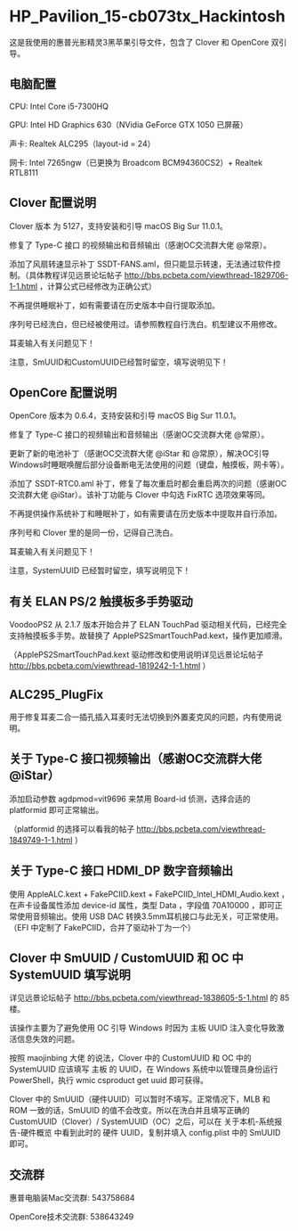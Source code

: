 # HP_Pavilion_15-cb073tx_Hackintosh

这是我使用的惠普光影精灵3黑苹果引导文件，包含了 Clover 和 OpenCore 双引导。

## 电脑配置

CPU: Intel Core i5-7300HQ

GPU: Intel HD Graphics 630（NVidia GeForce GTX 1050 已屏蔽）

声卡: Realtek ALC295（layout-id = 24）

网卡: Intel 7265ngw（已更换为 Broadcom BCM94360CS2）+ Realtek RTL8111

## Clover 配置说明

Clover 版本 为 5127，支持安装和引导 macOS Big Sur 11.0.1。

修复了 Type-C 接口 的视频输出和音频输出（感谢OC交流群大佬 @常原）。

添加了风扇转速显示补丁 SSDT-FANS.aml，但只能显示转速，无法通过软件控制。（具体教程详见远景论坛帖子 http://bbs.pcbeta.com/viewthread-1829706-1-1.html ，计算公式已经修改为正确公式）

不再提供睡眠补丁，如有需要请在历史版本中自行提取添加。

序列号已经洗白，但已经被使用过。请参照教程自行洗白。机型建议不用修改。

耳麦输入有关问题见下！

注意，SmUUID和CustomUUID已经暂时留空，填写说明见下！

## OpenCore 配置说明

OpenCore 版本为 0.6.4，支持安装和引导 macOS Big Sur 11.0.1。

修复了 Type-C 接口的视频输出和音频输出（感谢OC交流群大佬 @常原）。

更新了新的电池补丁（感谢OC交流群大佬 @iStar 和 @常原），解决OC引导Windows时睡眠唤醒后部分设备断电无法使用的问题（键盘，触摸板，网卡等）。

添加了 SSDT-RTC0.aml 补丁，修复了每次重启时都会重启两次的问题（感谢OC交流群大佬 @iStar）。该补丁功能与 Clover 中勾选 FixRTC 选项效果等同。

不再提供操作系统补丁和睡眠补丁，如有需要请在历史版本中提取并自行添加。

序列号和 Clover 里的是同一份，记得自己洗白。

耳麦输入有关问题见下！

注意，SystemUUID 已经暂时留空，填写说明见下！

## 有关 ELAN PS/2 触摸板多手势驱动

VoodooPS2 从 2.1.7 版本开始合并了 ELAN TouchPad 驱动相关代码，已经完全支持触摸板多手势。故替换了 ApplePS2SmartTouchPad.kext，操作更加顺滑。

（ApplePS2SmartTouchPad.kext 驱动修改和使用说明详见远景论坛帖子 http://bbs.pcbeta.com/viewthread-1819242-1-1.html ）

## ALC295_PlugFix

用于修复耳麦二合一插孔插入耳麦时无法切换到外置麦克风的问题，内有使用说明。

## 关于 Type-C 接口视频输出（感谢OC交流群大佬 @iStar）

添加启动参数 agdpmod=vit9696 来禁用 Board-id 侦测，选择合适的 platformid 即可正常输出。

（platformid 的选择可以看我的帖子 http://bbs.pcbeta.com/viewthread-1849749-1-1.html ）

## 关于 Type-C 接口 HDMI_DP 数字音频输出

使用 AppleALC.kext + FakePCIID.kext + FakePCIID_Intel_HDMI_Audio.kext ，在声卡设备属性添加 device-id 属性，类型 Data ，字段值 70A10000 ，即可正常使用音频输出。使用 USB DAC 转换3.5mm耳机接口与此无关，可正常使用。（EFI 中定制了 FakePCIID，合并了驱动补丁为一个）

## Clover 中 SmUUID / CustomUUID 和 OC 中 SystemUUID 填写说明

详见远景论坛帖子 http://bbs.pcbeta.com/viewthread-1838605-5-1.html 的 85 楼。

该操作主要为了避免使用 OC 引导 Windows 时因为 主板 UUID 注入变化导致激活信息失效的问题。

按照 maojinbing 大佬 的说法，Clover 中的 CustomUUID 和 OC 中的 SystemUUID 应该填写 主板 的 UUID，在 Windows 系统中以管理员身份运行 PowerShell，执行 wmic csproduct get uuid 即可获得。

Clover 中的 SmUUID（硬件UUID）可以暂时不填写。正常情况下，MLB 和 ROM 一致的话，SmUUID 的值不会改变。所以在洗白并且填写正确的 CustomUUID（Clover）/ SystemUUID（OC）之后，可以在 关于本机-系统报告-硬件概览 中看到此时的 硬件 UUID，复制并填入 config.plist 中的 SmUUID 即可。

## 交流群

惠普电脑装Mac交流群: 543758684

OpenCore技术交流群: 538643249
